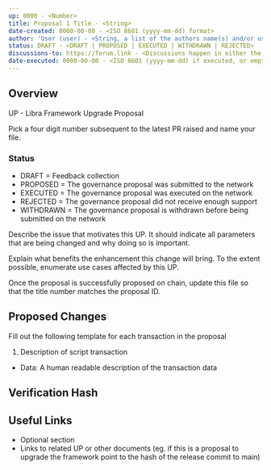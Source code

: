 ```yaml
---
up: 0000 - <Number>
title: Proposal 1 Title - <String>
date-created: 0000-00-00 - <ISO 8601 (yyyy-mm-dd) format>
author: 'User (user) - <String, a list of the authors name(s) and/or username(s)>'
status: DRAFT - <DRAFT | PROPOSED | EXECUTED | WITHDRAWN | REJECTED>
discussions-to: https://forum.link - <Discussions happen in either the PR or in the repository issues>
date-executed: 0000-00-00 - <ISO 8601 (yyyy-mm-dd) if executed, or empty>
---
```


<!-- Please view other proposals for an example on filling the above section. It is important the type is correct eg Number, String -->
 
## Overview
 
UP - Libra Framework Upgrade Proposal
 
Pick a four digit number subsequent to the latest PR raised and name your file.
 
### Status

- DRAFT = Feedback collection
- PROPOSED = The governance proposal was submitted to the network
- EXECUTED = The governance proposal was executed on the network
- REJECTED = The governance proposal did not receive enough support
- WITHDRAWN = The governance proposal is withdrawn before being submitted on the network
 
Describe the issue that motivates this UP. It should indicate all parameters that are being changed and why doing so is important.
 
Explain what benefits the enhancement this change will bring. To the extent possible, enumerate use cases affected by this UP.
 
Once the proposal is successfully proposed on chain, update this file so that the title number matches the proposal ID.
 
## Proposed Changes
 
Fill out the following template for each transaction in the proposal
 
1. Description of script transaction
  - Data: A human readable description of the transaction data
 
## Verification Hash
 
## Useful Links
 
* Optional section
* Links to related UP or other documents (eg. if this is a proposal to upgrade the framework point to the hash of the release commit to main)
